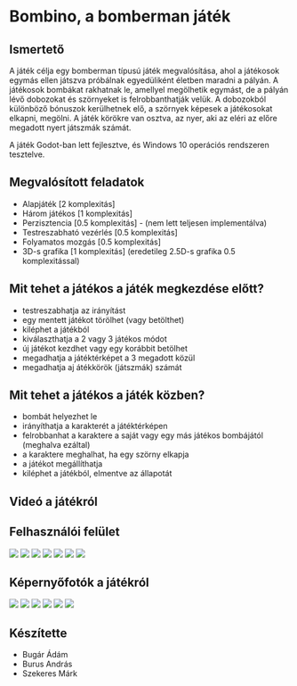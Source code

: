 # Bombino, a bomberman játék



## Ismertető
A játék célja egy bomberman típusú játék megvalósítása, ahol a játékosok egymás ellen játszva próbálnak egyedüliként életben maradni a pályán. A játékosok bombákat rakhatnak le, amellyel megölhetik egymást, de a pályán lévő dobozokat és szörnyeket is felrobbanthatják velük. A dobozokból különböző bónuszok kerülhetnek elő, a szörnyek képesek a játékosokat elkapni, megölni. A játék körökre van osztva, az nyer, aki az eléri az előre megadott nyert játszmák számát.

A játék Godot-ban lett fejlesztve, és Windows 10 operációs rendszeren tesztelve.

## Megvalósított feladatok

- Alapjáték [2 komplexitás]
- Három játékos [1 komplexitás]
- Perzisztencia [0.5 komplexitás] - (nem lett teljesen implementálva)
- Testreszabható vezérlés [0.5 komplexitás]
- Folyamatos mozgás [0.5 komplexitás]
- 3D-s grafika [1 komplexitás] (eredetileg 2.5D-s grafika 0.5 komplexitással)

## Mit tehet a játékos a játék megkezdése előtt?
- testreszabhatja az irányítást
- egy mentett játékot törölhet (vagy betölthet)
- kiléphet a játékból
- kiválaszthatja a 2 vagy 3 játékos módot
- új játékot kezdhet vagy egy korábbit betölhet
- megadhatja a játéktérképet a 3 megadott közül
- megadhatja aj átékkörök (játszmák) számát

## Mit tehet a játékos a játék közben?
- bombát helyezhet le
- irányíthatja a karakterét a játéktérképen
- felrobbanhat a karaktere a saját vagy egy más játékos bombájától (meghalva ezáltal)
- a karaktere meghalhat, ha egy szörny elkapja
- a játékot megállíthatja
- kiléphet a játékból, elmentve az állapotát

## Videó a játékról

## Felhasználói felület
![](https://i.imgur.com/rCC52IX.png)
![](https://i.imgur.com/CsVtvVA.png)
![](https://i.imgur.com/Qfo01gW.png)
![](https://i.imgur.com/FVCBeSG.png)
![](https://i.imgur.com/g8JbHzX.png)
![](https://i.imgur.com/FD8smsR.png)
![](https://i.imgur.com/6XI7QAe.png)

## Képernyőfotók a játékról
![](https://i.imgur.com/oTh41sH.png)
![](https://i.imgur.com/lVyXFwQ.png)
![](https://i.imgur.com/ds9pbwT.png)
![](https://i.imgur.com/7eNay00.png)
![](https://i.imgur.com/eW8AB3f.png)
![](https://i.imgur.com/Fm5HOkC.png)

## Készítette
* Bugár Ádám
* Burus András
* Szekeres Márk
